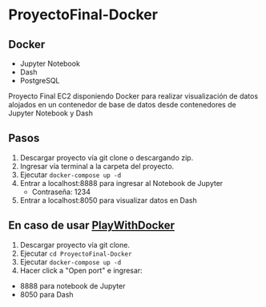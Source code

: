# ProyectoFinal-Docker

## Docker
  - Jupyter Notebook
  - Dash
  - PostgreSQL

Proyecto Final EC2 disponiendo Docker para realizar visualización de datos alojados en un contenedor de base de datos desde contenedores de Jupyter Notebook y Dash

## Pasos
1. Descargar proyecto vía git clone o descargando zip.
2. Ingresar vía terminal a la carpeta del proyecto.
3. Ejecutar ```docker-compose up -d```
4. Entrar a localhost:8888 para ingresar al Notebook de Jupyter
     - Contraseña: 1234     
5. Entrar a localhost:8050 para visualizar datos en Dash    

## En caso de usar [PlayWithDocker](https://labs.play-with-docker.com/)
1. Descargar proyecto vía git clone.
2. Ejecutar ```cd ProyectoFinal-Docker```
3. Ejecutar ```docker-compose up -d```
4. Hacer click a "Open port" e ingresar:
  - 8888 para notebook de Jupyter
  - 8050 para Dash
